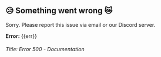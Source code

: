 ## 😥 Something went wrong 😿
<p>Sorry. Please report this issue via email or our Discord server.</p>

<b>Error:</b> {{err}}


<!--------------- SEO --------------->
###### Title: Error 500 - Documentation